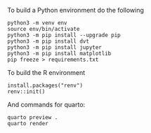 To build a Python environment do the following

```{sh}
python3 -m venv env
source env/bin/activate
python3 -m pip install --upgrade pip
python3 -m pip install dvt
python3 -m pip install jupyter
python3 -m pip install matplotlib
pip freeze > requirements.txt
```

To build the R environment

```{r}
install.packages("renv")
renv::init()
```

And commands for quarto:

```{sh}
quarto preview .
quarto render
```